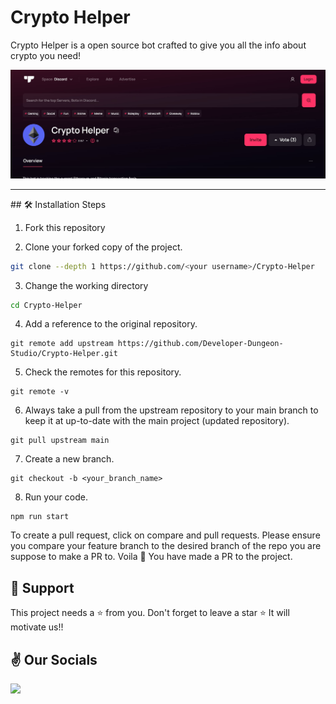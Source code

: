 # Crypto Helper

Crypto Helper is a open source bot crafted to give you all the info about crypto you need!

  <img src="head.jpg"/>
  <hr>
## 🛠️ Installation Steps

1. Fork this repository

2. Clone your forked copy of the project.

```bash
git clone --depth 1 https://github.com/<your username>/Crypto-Helper
```

3. Change the working directory

```bash
cd Crypto-Helper
```

4. Add a reference to the original repository.

```
git remote add upstream https://github.com/Developer-Dungeon-Studio/Crypto-Helper.git
```

5. Check the remotes for this repository.

```
git remote -v
```

6. Always take a pull from the upstream repository to your main branch to keep it at up-to-date with the main project (updated repository).

```
git pull upstream main
```

7. Create a new branch.

```
git checkout -b <your_branch_name>
```

8. Run your code.

```
npm run start
```

 To create a pull request, click on compare and pull requests. Please ensure you compare your feature branch to the desired branch of the repo you are suppose to make a PR to.
 Voila 🎉 You have made a PR to the project.

## 🙏 Support

This project needs a ⭐️ from you. Don't forget to leave a star ⭐️
It will motivate us!!

## ✌ Our Socials

<a href="https://discord.com/invite/KfBkKKydfg" target="blank">
<img src="https://encrypted-tbn0.gstatic.com/images?q=tbn:ANd9GcTN8D1r8KmyHaJZ-rdpewinnfcysU4herjSdb9uR6hQaCMyxisLIGhQR2YGnhIAjW9Q-0A&usqp=CAU" />
</a>
